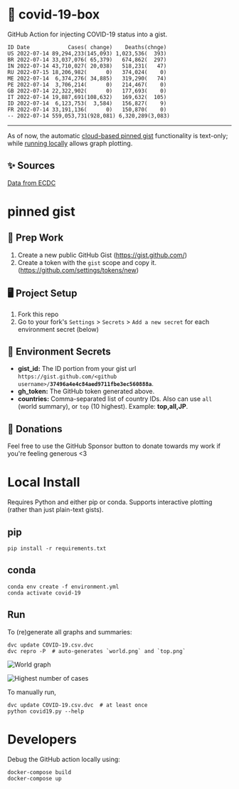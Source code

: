 # 🏥 covid-19-box

GitHub Action for injecting COVID-19 status into a gist.

```
ID Date            Cases( change)    Deaths(chnge)
US 2022-07-14 89,294,233(145,093) 1,023,536(  393)
BR 2022-07-14 33,037,076( 65,379)   674,862(  297)
IN 2022-07-14 43,710,027( 20,038)   518,231(   47)
RU 2022-07-15 18,206,982(      0)   374,024(    0)
ME 2022-07-14  6,374,276( 34,885)   319,290(   74)
PE 2022-07-14  3,706,214(      0)   214,467(    0)
GB 2022-07-14 22,322,902(      0)   177,693(    0)
IT 2022-07-14 19,887,691(108,632)   169,632(  105)
ID 2022-07-14  6,123,753(  3,584)   156,827(    9)
FR 2022-07-14 33,191,136(      0)   150,870(    0)
-- 2022-07-14 559,053,731(928,081) 6,320,289(3,083)
```

---

As of now, the automatic [cloud-based pinned gist](#pinned-gist) functionality is text-only;
while [running locally](#local-install) allows graph plotting.

## ✨ Sources

[Data from ECDC](https://www.ecdc.europa.eu/en/publications-data/download-todays-data-geographic-distribution-covid-19-cases-worldwide)

# pinned gist

## 🎒 Prep Work
1. Create a new public GitHub Gist (https://gist.github.com/)
1. Create a token with the `gist` scope and copy it. (https://github.com/settings/tokens/new)

## 🖥 Project Setup
1. Fork this repo
1. Go to your fork's `Settings` > `Secrets` > `Add a new secret` for each environment secret (below)

## 🤫 Environment Secrets
- **gist_id:** The ID portion from your gist url `https://gist.github.com/<github username>/`**`37496a4e4c84aed9711fbe3ec560888a`**.
- **gh_token:** The GitHub token generated above.
- **countries:** Comma-separated list of country IDs. Also can use `all` (world summary), or `top` (10 highest). Example: **top,all,JP**.

## 💸 Donations

Feel free to use the GitHub Sponsor button to donate towards my work if you're feeling generous <3

# Local Install

Requires Python and either pip or conda. Supports interactive plotting (rather than just plain-text gists).

## pip

```
pip install -r requirements.txt
```

## conda

```
conda env create -f environment.yml
conda activate covid-19
```

## Run

To (re)generate all graphs and summaries:

```
dvc update COVID-19.csv.dvc
dvc repro -P  # auto-generates `world.png` and `top.png`
```

![World graph](world.png)

![Highest number of cases](top.png)

To manually run,

```
dvc update COVID-19.csv.dvc  # at least once
python covid19.py --help
```

# Developers

Debug the GitHub action locally using:

```
docker-compose build
docker-compose up
```
